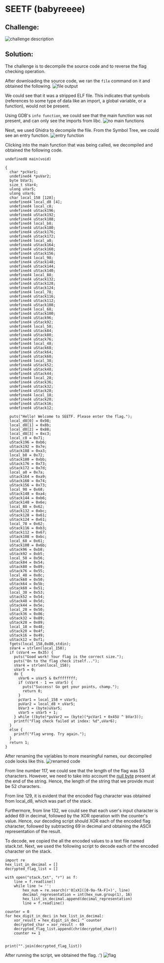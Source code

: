 # SEETF (babyreeee)

## Challenge: 

![challenge description](img/babyre/challenge_desc.png)

## Solution:
The challenge is to decompile the source code and to reverse the flag checking operation.

After downloading the source code, we ran the `file` command on it and obtained the following. ![file output](img/babyre/stripped.png)

We could see that it was a stripped ELF file. This indicates that symbols (references to some type of data like an import, a global variable, or a function), would not be present.

Using GDB's `info function`, we could see that the main function was not present, and can only see the imports from libc. 
![no main functions](img/babyre/no%20main.png)

Next, we used Ghidra to decompile the file. From the Symbol Tree, we could see an entry function. ![entry function](img/babyre/entry%20func.png)

Clicking into the main function that was being called, we decompiled and obtained the following code.

```
undefined8 main(void)

{
  char *pcVar1;
  undefined4 *puVar2;
  byte bVar3;
  size_t sVar4;
  ulong uVar5;
  ulong uVar6;
  char local_158 [128];
  undefined4 local_d8 [4];
  undefined4 local_c8;
  undefined4 uStack196;
  undefined4 uStack192;
  undefined4 uStack188;
  undefined4 local_b8;
  undefined4 uStack180;
  undefined4 uStack176;
  undefined4 uStack172;
  undefined4 local_a8;
  undefined4 uStack164;
  undefined4 uStack160;
  undefined4 uStack156;
  undefined4 local_98;
  undefined4 uStack148;
  undefined4 uStack144;
  undefined4 uStack140;
  undefined4 local_88;
  undefined4 uStack132;
  undefined4 uStack128;
  undefined4 uStack124;
  undefined4 local_78;
  undefined4 uStack116;
  undefined4 uStack112;
  undefined4 uStack108;
  undefined4 local_68;
  undefined4 uStack100;
  undefined4 uStack96;
  undefined4 uStack92;
  undefined4 local_58;
  undefined4 uStack84;
  undefined4 uStack80;
  undefined4 uStack76;
  undefined4 local_48;
  undefined4 uStack68;
  undefined4 uStack64;
  undefined4 uStack60;
  undefined4 local_38;
  undefined4 uStack52;
  undefined4 uStack48;
  undefined4 uStack44;
  undefined4 local_28;
  undefined4 uStack36;
  undefined4 uStack32;
  undefined4 uStack28;
  undefined4 local_18;
  undefined4 uStack20;
  undefined4 uStack16;
  undefined4 uStack12;
  
  puts("Hello! Welcome to SEETF. Please enter the flag.");
  local_d8[0] = 0x98;
  local_d8[1] = 0x8b;
  local_d8[2] = 0x88;
  local_d8[3] = 0xc3;
  local_c8 = 0x71;
  uStack196 = 0xb6;
  uStack192 = 0x7e;
  uStack188 = 0xa3;
  local_b8 = 0x72;
  uStack180 = 0xbb;
  uStack176 = 0x73;
  uStack172 = 0x7d;
  local_a8 = 0x7a;
  uStack164 = 0xa9;
  uStack160 = 0x74;
  uStack156 = 0x73;
  local_98 = 0x68;
  uStack148 = 0xa4;
  uStack144 = 0xb6;
  uStack140 = 0x6e;
  local_88 = 0x62;
  uStack132 = 0xbc;
  uStack128 = 0x61;
  uStack124 = 0x61;
  local_78 = 0x62;
  uStack116 = 0xb3;
  uStack112 = 0x67;
  uStack108 = 0xbc;
  local_68 = 0x61;
  uStack100 = 0x6b;
  uStack96 = 0xb8;
  uStack92 = 0xb5;
  local_58 = 0x56;
  uStack84 = 0x54;
  uStack80 = 0x89;
  uStack76 = 0x55;
  local_48 = 0x8c;
  uStack68 = 0x50;
  uStack64 = 0x5b;
  uStack60 = 0x51;
  local_38 = 0x53;
  uStack52 = 0x54;
  uStack48 = 0x5d;
  uStack44 = 0x5e;
  local_28 = 0x50;
  uStack36 = 0x86;
  uStack32 = 0x89;
  uStack28 = 0x89;
  local_18 = 0x48;
  uStack20 = 0x4f;
  uStack16 = 0x49;
  uStack12 = 0xf1;
  fgets(local_158,0x80,stdin);
  sVar4 = strlen(local_158);
  if (sVar4 == 0x35) {
    puts("Good work! Your flag is the correct size.");
    puts("On to the flag check itself...");
    sVar4 = strlen(local_158);
    uVar5 = 0;
    do {
      uVar6 = uVar5 & 0xffffffff;
      if (sVar4 - 1 == uVar5) {
        puts("Success! Go get your points, champ.");
        return 0;
      }
      pcVar1 = local_158 + uVar5;
      puVar2 = local_d8 + uVar5;
      bVar3 = (byte)uVar5;
      uVar5 = uVar5 + 1;
    } while ((byte)*puVar2 == (byte)(*pcVar1 + 0x45U ^ bVar3));
    printf("Flag check failed at index: %d",uVar6);
  }
  else {
    printf("Flag wrong. Try again.");
  }
  return 1;
}
```
After renaming the variables to more meaningful names, our decompiled code looks like this. ![renamed code](img/babyre/renamed%20variables.png)

From line number 117, we could see that the length of the flag was 53 characters. However, we need to take into account the [null byte](https://stackoverflow.com/questions/20161921/null-byte-and-arrays-in-c) present at the end of the string. Hence, the length of the string that we provide must be 52 characters.

From line 129, it is evident that the encoded flag character was obtained from local_d8, which was part of the stack.

Furthermore, from line 132, we could see that each user's input character is added 69 in decimal, followed by the XOR operation with the counter's value. Hence, our decoding script should XOR each of the encoded flag character, followed by subtracting 69 in decimal and obtaining the ASCII representation of the result.

To decode, we copied the all the encoded values to a text file named stack.txt. Next, we used the following script to decode each of the encoded character on the stack.

```
import re
hex_list_in_decimal = []
decrypted_flag_list = []

with open("stack.txt", "r") as f:
    line = f.readline()
    while line != '':
        hex_num = re.search(r'0[xX]([0-9a-fA-F]+)', line)
        decimal_representation = int(hex_num.group(1), 16)
        hex_list_in_decimal.append(decimal_representation)
        line = f.readline()

counter = 0
for hex_digit_in_deci in hex_list_in_decimal:
    xor_result = hex_digit_in_deci ^ counter
    decrypted_char = xor_result - 69
    decrypted_flag_list.append(chr(decrypted_char))
    counter += 1


print("".join(decrypted_flag_list))
```

After running the script, we obtained the flag. :') ![flag](img/babyre/flag.png)
